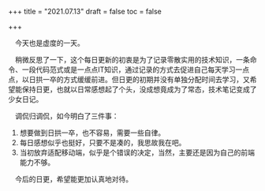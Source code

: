 +++
title = "2021.07.13"
draft = false
toc = false

+++



&emsp;今天也是虚度的一天。

&emsp;稍微反思了一下，这个每日更新的初衷是为了记录零散实用的技术知识，一条命令、一段代码范式或是一点点IT知识，通过记录的方式去促进自己每天学习一点点，以日拱一卒的方式缓缓前进。但日更的初期并没有单独分配时间去学习，又希望能保持日更，也就以日常感想起了个头，没成想竟成为了常态，技术笔记变成了少女日记。

&emsp;调侃归调侃，如今明白了三件事：

1. 想要做到日拱一卒，也不容易，需要一些自律。
2. 每日感想似乎也挺好，只要不是凑的，我思故我在吧。
3. 当初放弃适配移动端，似乎是个错误的决定，当然，主要还是因为自己的前端能力不够。

&emsp;今后的日更，希望能更加认真地对待。
